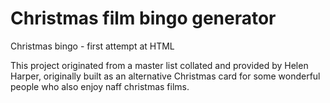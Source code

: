 # Christmas film bingo generator
Christmas bingo - first attempt at HTML 

This project originated from a master list collated and provided by Helen Harper, originally built as an alternative Christmas card for some wonderful people who also enjoy naff christmas films. 
